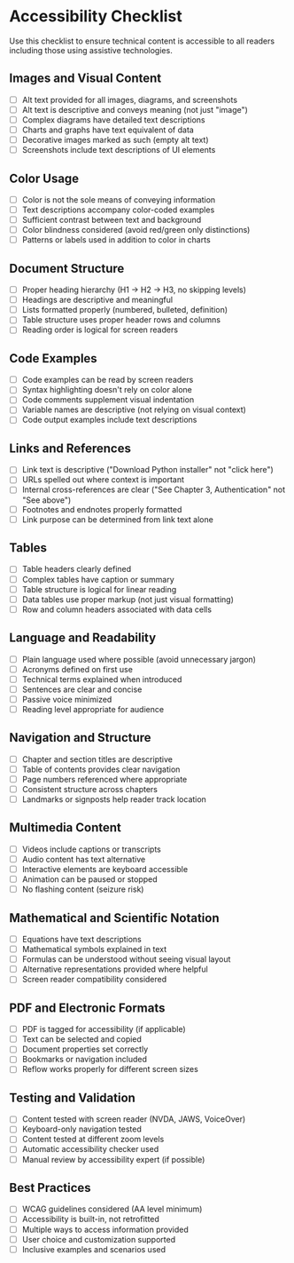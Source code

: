 # Accessibility Checklist

Use this checklist to ensure technical content is accessible to all readers including those using assistive technologies.

## Images and Visual Content

- [ ] Alt text provided for all images, diagrams, and screenshots
- [ ] Alt text is descriptive and conveys meaning (not just "image")
- [ ] Complex diagrams have detailed text descriptions
- [ ] Charts and graphs have text equivalent of data
- [ ] Decorative images marked as such (empty alt text)
- [ ] Screenshots include text descriptions of UI elements

## Color Usage

- [ ] Color is not the sole means of conveying information
- [ ] Text descriptions accompany color-coded examples
- [ ] Sufficient contrast between text and background
- [ ] Color blindness considered (avoid red/green only distinctions)
- [ ] Patterns or labels used in addition to color in charts

## Document Structure

- [ ] Proper heading hierarchy (H1 → H2 → H3, no skipping levels)
- [ ] Headings are descriptive and meaningful
- [ ] Lists formatted properly (numbered, bulleted, definition)
- [ ] Table structure uses proper header rows and columns
- [ ] Reading order is logical for screen readers

## Code Examples

- [ ] Code examples can be read by screen readers
- [ ] Syntax highlighting doesn't rely on color alone
- [ ] Code comments supplement visual indentation
- [ ] Variable names are descriptive (not relying on visual context)
- [ ] Code output examples include text descriptions

## Links and References

- [ ] Link text is descriptive ("Download Python installer" not "click here")
- [ ] URLs spelled out where context is important
- [ ] Internal cross-references are clear ("See Chapter 3, Authentication" not "See above")
- [ ] Footnotes and endnotes properly formatted
- [ ] Link purpose can be determined from link text alone

## Tables

- [ ] Table headers clearly defined
- [ ] Complex tables have caption or summary
- [ ] Table structure is logical for linear reading
- [ ] Data tables use proper markup (not just visual formatting)
- [ ] Row and column headers associated with data cells

## Language and Readability

- [ ] Plain language used where possible (avoid unnecessary jargon)
- [ ] Acronyms defined on first use
- [ ] Technical terms explained when introduced
- [ ] Sentences are clear and concise
- [ ] Passive voice minimized
- [ ] Reading level appropriate for audience

## Navigation and Structure

- [ ] Chapter and section titles are descriptive
- [ ] Table of contents provides clear navigation
- [ ] Page numbers referenced where appropriate
- [ ] Consistent structure across chapters
- [ ] Landmarks or signposts help reader track location

## Multimedia Content

- [ ] Videos include captions or transcripts
- [ ] Audio content has text alternative
- [ ] Interactive elements are keyboard accessible
- [ ] Animation can be paused or stopped
- [ ] No flashing content (seizure risk)

## Mathematical and Scientific Notation

- [ ] Equations have text descriptions
- [ ] Mathematical symbols explained in text
- [ ] Formulas can be understood without seeing visual layout
- [ ] Alternative representations provided where helpful
- [ ] Screen reader compatibility considered

## PDF and Electronic Formats

- [ ] PDF is tagged for accessibility (if applicable)
- [ ] Text can be selected and copied
- [ ] Document properties set correctly
- [ ] Bookmarks or navigation included
- [ ] Reflow works properly for different screen sizes

## Testing and Validation

- [ ] Content tested with screen reader (NVDA, JAWS, VoiceOver)
- [ ] Keyboard-only navigation tested
- [ ] Content tested at different zoom levels
- [ ] Automatic accessibility checker used
- [ ] Manual review by accessibility expert (if possible)

## Best Practices

- [ ] WCAG guidelines considered (AA level minimum)
- [ ] Accessibility is built-in, not retrofitted
- [ ] Multiple ways to access information provided
- [ ] User choice and customization supported
- [ ] Inclusive examples and scenarios used
